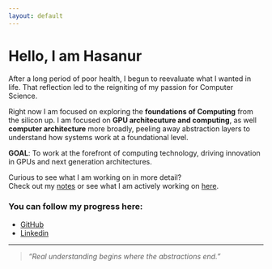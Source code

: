```yaml
---
layout: default 
---
```

# Hello, I am Hasanur

After a long period of poor health, I begun to reevaluate what I wanted in life. That
reflection led to the reigniting of my passion for Computer Science.

Right now I am focused on exploring the **foundations of Computing** from the silicon
up. I am focused on **GPU architecuture and computing**, as well **computer 
architecture** more broadly, peeling away abstraction layers to understand how 
systems work at a foundational level.

**GOAL**: To work at the forefront of computing technology, driving innovation in GPUs
and next generation architectures.
<!-- ### Areas I'm actively researching: -->
<!-- - **GPU Architecture & Computing** -->
<!-- - **Computer Architecture** -->

Curious to see what I am working on in more detail?  
Check out my [notes](/notes/) or see what I am actively working on [here](/now/). 

### You can follow my progress here:
- [GitHub](https://github.com/ElPatatone)
- [Linkedin](www.linkedin.com/in/hasanur-rahman-mohammad)

---

> *“Real understanding begins where the abstractions end.”*  
<!-- > *"What I cannot create, I do not understand" - Richard Feynman*  -->
